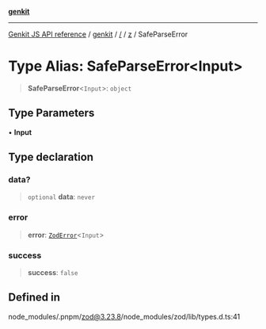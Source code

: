 [**genkit**](../../../README.md)

***

[Genkit JS API reference](../../../../README.md) / [genkit](../../../README.md) / [/](../../../README.md) / [z](../README.md) / SafeParseError

# Type Alias: SafeParseError\<Input\>

> **SafeParseError**\<`Input`\>: `object`

## Type Parameters

• **Input**

## Type declaration

### data?

> `optional` **data**: `never`

### error

> **error**: [`ZodError`](../classes/ZodError.md)\<`Input`\>

### success

> **success**: `false`

## Defined in

node\_modules/.pnpm/zod@3.23.8/node\_modules/zod/lib/types.d.ts:41

